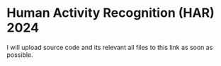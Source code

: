 # Human Activity Recognition (HAR) 2024

I will upload source code and its relevant all files to this link as soon as possible. 

